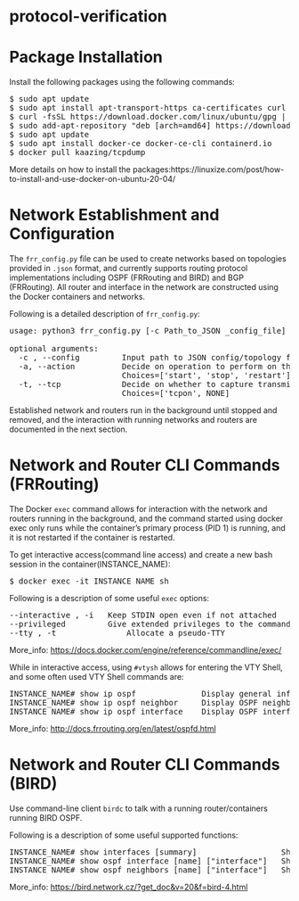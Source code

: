 # protocol-verification
# Package Installation

<p>
Install the following packages using the following commands:
<pre>
$ sudo apt update
$ sudo apt install apt-transport-https ca-certificates curl gnupg-agent software-properties-common
$ curl -fsSL https://download.docker.com/linux/ubuntu/gpg | sudo apt-key add -
$ sudo add-apt-repository "deb [arch=amd64] https://download.docker.com/linux/ubuntu $(lsb_release -cs) stable"
$ sudo apt update
$ sudo apt install docker-ce docker-ce-cli containerd.io
$ docker pull kaazing/tcpdump
</pre>
More details on how to install the packages:https://linuxize.com/post/how-to-install-and-use-docker-on-ubuntu-20-04/
</p>

# Network Establishment and Configuration

<p>
The <code>frr_config.py</code> file can be used to create networks based on topologies provided in <code>.json</code> format, and currently supports routing protocol implementations including OSPF (FRRouting and BIRD) and BGP (FRRouting). All router and interface in the network are constructed using the Docker containers and networks.
  
Following is a detailed description of <code>frr_config.py</code>:
<pre>
usage: python3 frr_config.py [-c Path_to_JSON _config_file] [-a Operation_to_perform] [-t Option_to_have_tcpdump_on]

optional arguments:
  -c , --config         Input path to JSON config/topology file for creating the network
  -a, --action          Decide on operation to perform on the network
                        Choices=['start', 'stop', 'restart']
  -t, --tcp             Decide on whether to capture transmitted packets using tcpdump or not
                        Choices=['tcpon', NONE]               
</pre>
Established network and routers run in the background until stopped and removed, and the interaction with running networks and routers are documented in the next section.
</p>

# Network and Router CLI Commands (FRRouting)

<p>
The Docker <code>exec</code> command allows for interaction with the network and routers running in the background, and the command started using docker exec only runs while the container’s primary process (PID 1) is running, and it is not restarted if the container is restarted.
  
To get interactive access(command line access) and create a new bash session in the container(INSTANCE_NAME):
<pre>
$ docker exec -it INSTANCE_NAME sh
</pre>

Following is a description of some useful <code>exec</code> options:
<pre>
--interactive , -i 	 Keep STDIN open even if not attached 
--privileged 		 Give extended privileges to the command 
--tty , -t               Allocate a pseudo-TTY
</pre>

More_info: https://docs.docker.com/engine/reference/commandline/exec/

While in interactive access, using <code>#vtysh</code> allows for entering the VTY Shell, and some often used VTY Shell commands are:
<pre>
INSTANCE_NAME# show ip ospf              Display general information about OSPF routing processes
INSTANCE_NAME# show ip ospf neighbor     Display OSPF neighbor information on a per-interface basis
INSTANCE_NAME# show ip ospf interface    Display OSPF interface information.
</pre>
More_info: http://docs.frrouting.org/en/latest/ospfd.html
</p>

# Network and Router CLI Commands (BIRD)
<p>
Use command-line client <code>birdc</code> to talk with a running router/containers running BIRD OSPF.
  
Following is a description of some useful supported functions:
<pre>
INSTANCE_NAME# show interfaces [summary]                  Show the list of interfaces. For each interface, print its type, state, MTU and addresses assigned
INSTANCE_NAME# show ospf interface [name] ["interface"]   Show detailed information about OSPF interfaces
INSTANCE_NAME# show ospf neighbors [name] ["interface"]   Show a list of OSPF neighbors and a state of adjacency to them.
</pre>
More_info: https://bird.network.cz/?get_doc&v=20&f=bird-4.html
<p>
